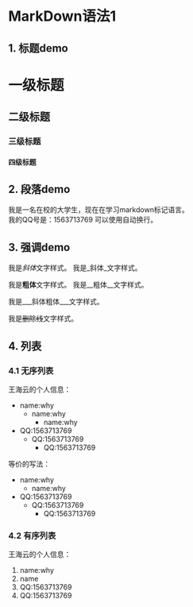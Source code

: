 # MarkDown语法1

## 1. 标题demo

# 一级标题
## 二级标题
### 三级标题
#### 四级标题

## 2. 段落demo
我是一名在校的大学生，现在在学习markdown标记语言。  
我的QQ号是：1563713769
可以使用自动换行。

## 3. 强调demo
我是*斜体*文字样式。
我是_斜体_文字样式。

我是**粗体**文字样式。
我是__粗体__文字样式。

我是___斜体粗体___文字样式。

我是~~删除线~~文字样式。
## 4. 列表
### 4.1 无序列表
王海云的个人信息：
* name:why  
  * name:why
    * name:why
* QQ:1563713769
  * QQ:1563713769
    * QQ:1563713769
    
等价的写法：
- name:why
  - name:why
- QQ:1563713769
  - QQ:1563713769
    - QQ:1563713769

### 4.2 有序列表
王海云的个人信息：
1. name:why
  1. name
2. QQ:1563713769
  1. QQ:1563713769


